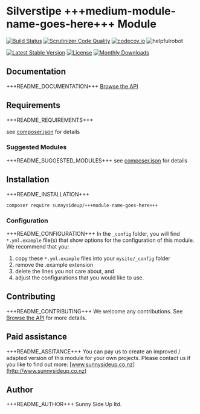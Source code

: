 # Silverstipe +++medium-module-name-goes-here+++ Module
[![Build Status](https://travis-ci.org/sunnysideup/silverstripe-+++module-name-goes-here+++.svg?branch=master)](https://travis-ci.org/sunnysideup/silverstripe-+++module-name-goes-here+++)
[![Scrutinizer Code Quality](https://scrutinizer-ci.com/g/sunnysideup/silverstripe-+++module-name-goes-here+++/badges/quality-score.png?b=master)](https://scrutinizer-ci.com/g/sunnysideup/silverstripe-+++module-name-goes-here+++/?branch=master)
[![codecov.io](https://codecov.io/github/sunnysideup/silverstripe-+++module-name-goes-here+++/coverage.svg?branch=master)](https://codecov.io/github/sunnysideup/silverstripe-+++module-name-goes-here+++?branch=master)
![helpfulrobot](https://helpfulrobot.io/sunnysideup/+++module-name-goes-here+++/badge)

[![Latest Stable Version](https://poser.pugx.org/sunnysideup/+++module-name-goes-here+++/version)](https://packagist.org/packages/sunnysideup/+++module-name-goes-here+++)
[![License](https://poser.pugx.org/sunnysideup/+++module-name-goes-here+++/license)](https://packagist.org/packages/sunnysideup/+++module-name-goes-here+++)
[![Monthly Downloads](https://poser.pugx.org/sunnysideup/+++module-name-goes-here+++/d/monthly)](https://packagist.org/packages/sunnysideup/+++module-name-goes-here+++)


## Documentation
+++README_DOCUMENTATION+++
[Browse the API](docs/en/index.xhtml)

## Requirements
+++README_REQUIREMENTS+++

see [composer.json](composer.json) for details

### Suggested Modules
+++README_SUGGESTED_MODULES+++
see [composer.json](composer.json) for details


## Installation
+++README_INSTALLATION+++
```
composer require sunnysideup/+++module-name-goes-here+++
```

### Configuration
+++README_CONFIGURATION+++
In the `_config` folder, you will find `*.yml.example` file(s) that show options for
the configuration of this module. We recommend that you:

  1. copy these `*.yml.example` files into your
`mysite/_config` folder
  2. remove the .example extension
  3. delete the lines you not care about, and
  4. adjust the configurations that you would like to use.


## Contributing
+++README_CONTRIBUTING+++
We welcome any contributions. See [Browse the API](CONTRIBUTING.md) for more details.

## Paid assistance
+++README_ASSITANCE+++
You can pay us to create an improved / adapted version of this module for your own projects.  Please contact us if you like to find out more: [www.sunnysideup.co.nz](http://www.sunnysideup.co.nz)

## Author
+++README_AUTHOR+++
Sunny Side Up ltd.
